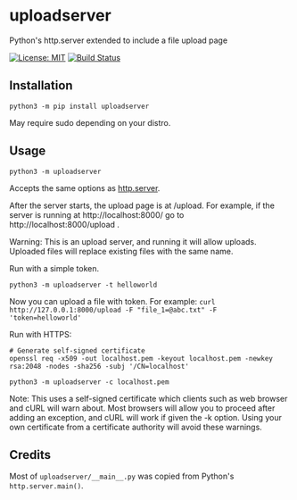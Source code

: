 # uploadserver

Python's http.server extended to include a file upload page

[![License: MIT](https://img.shields.io/badge/license-MIT-blue.svg)](https://mit-license.org/)
[![Build Status](https://travis-ci.com/Densaugeo/uploadserver.svg?branch=master)](https://travis-ci.com/github/Densaugeo/uploadserver)

## Installation

~~~
python3 -m pip install uploadserver
~~~

May require sudo depending on your distro.

## Usage

~~~
python3 -m uploadserver
~~~

Accepts the same options as [http.server](https://docs.python.org/3/library/http.server.html).

After the server starts, the upload page is at /upload. For example, if the server is running at http://localhost:8000/ go to http://localhost:8000/upload .

Warning: This is an upload server, and running it will allow uploads. Uploaded files will replace existing files with the same name.

Run with a simple token.
~~~
python3 -m uploadserver -t helloworld
~~~

Now you can upload a file with token. For example:
`curl http://127.0.0.1:8000/upload -F "file_1=@abc.txt" -F 'token=helloworld'`

Run with HTTPS:
~~~
# Generate self-signed certificate
openssl req -x509 -out localhost.pem -keyout localhost.pem -newkey rsa:2048 -nodes -sha256 -subj '/CN=localhost'

python3 -m uploadserver -c localhost.pem
~~~

Note: This uses a self-signed certificate which clients such as web browser and cURL will warn about. Most browsers will allow you to proceed after adding an exception, and cURL will work if given the -k option. Using your own certificate from a certificate authority will avoid these warnings.

## Credits

Most of `uploadserver/__main__.py` was copied from Python's `http.server.main()`.
